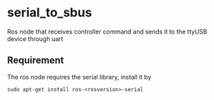 # serial_to_sbus
Ros node that receives controller command and sends it to the ttyUSB device through uart

## Requirement
The ros node requires the serial library, install it by
```
sudo apt-get install ros-<rosversion>-serial
```
